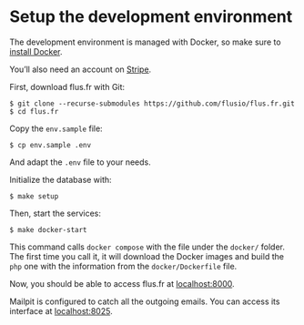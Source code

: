 # Setup the development environment

The development environment is managed with Docker, so make sure to [install Docker](https://docs.docker.com/get-docker/).

You’ll also need an account on [Stripe](https://stripe.com/).

First, download flus.fr with Git:

```console
$ git clone --recurse-submodules https://github.com/flusio/flus.fr.git
$ cd flus.fr
```

Copy the `env.sample` file:

```console
$ cp env.sample .env
```

And adapt the `.env` file to your needs.

Initialize the database with:

```console
$ make setup
```

Then, start the services:

```console
$ make docker-start
```

This command calls `docker compose` with the file under the `docker/` folder.
The first time you call it, it will download the Docker images and build the `php` one with the information from the `docker/Dockerfile` file.

Now, you should be able to access flus.fr at [localhost:8000](http://localhost:8000).

Mailpit is configured to catch all the outgoing emails.
You can access its interface at [localhost:8025](http://localhost:8025).
